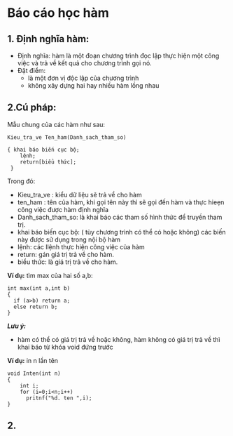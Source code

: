 # Báo cáo học hàm
## 1. Định nghĩa hàm:
- Định nghĩa: hàm là một đoạn chương trình đọc lập thực hiện một công việc và trả về kết quả cho chương trình gọi nó.
- Đặt điểm:
  * là một đơn vị độc lập của chương trình
  * không xây dựng hai hay nhiều hàm lồng nhau
  
## 2.Cú pháp:
Mẫu chung của các hàm như sau:

``````
Kieu_tra_ve Ten_ham(Danh_sach_tham_so)

{ khai báo biến cục bộ;
    lệnh;
    return[biểu thức];
 }
 ```````````
                 
Trong đó:
- Kieu_tra_ve : kiểu dữ liệu sẽ trả về cho hàm
- ten_ham : tên của hàm, khi gọi tên này thì sẽ gọi đến hàm và thực hieẹn công việc được hàm định nghĩa
- Danh_sach_tham_so: là khai báo các tham số hình thức để truyền tham trị.
- khai báo biến cục bộ: ( tùy chương trình có thể có hoặc không) các biến này được sử dụng trong nội bộ hàm
- lệnh: các llệnh thực hiện công việc của hàm
- return: gán giá trị trả về cho hàm.
- biểu thức: là giá trị trả về cho hàm.

**Ví dụ:** tìm max của hai số a,b:

````````
int max(int a,int b)
{
  if (a>b) return a;
  else return b;
}
```````````


***Lưu ý:***
- hàm có thể có giá trị trả về hoặc không, hàm không có giá trị trả về thì khai báo từ khóa void đứng trước 
 
**Ví dụ:** in n lần tên

```````
void Inten(int n)
{ 
    int i;
    for (i=0;i<n;i++)
      pritnf("%d. ten ",i);
}
``````````

## 2.


 
